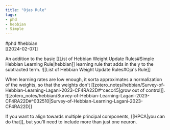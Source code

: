 ```yaml
---
title: "Ojas Rule"
tags:
- phd
- hebbian
- Simple
---
```

#phd #hebbian  
[[2024-02-07]]

An addition to the basic [[List of Hebbian Weight Update Rules#Simple Hebbian Learning Rule|hebbian]] learning rule that adds in the y to the subtracted term. 
![[List of Hebbian Weight Update Rules#Oja's Rule]]

When learning rates are low enough, it sorta approximates a normalization of the weights, so that the weights don't [[zotero_notes/hebbian/Survey-of-Hebbian-Learning-Lagani-2023-CF4RA22D#^cecc45|grow out of control]]. 
![[zotero_notes/hebbian/Survey-of-Hebbian-Learning-Lagani-2023-CF4RA22D#^032510|Survey-of-Hebbian-Learning-Lagani-2023-CF4RA22D]]

If you want to align towards multiple principal components, [[HPCA|you can do that]], but you'll need to include more than just one neuron.